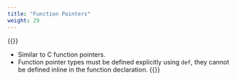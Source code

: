 ```yaml
---
title: "Function Pointers"
weight: 29
---
```

{{<start>}}
- Similar to C function pointers.
- Function pointer types must be defined explicitly using `def`, they cannot be defined inline in the function declaration.
{{<end29>}}
